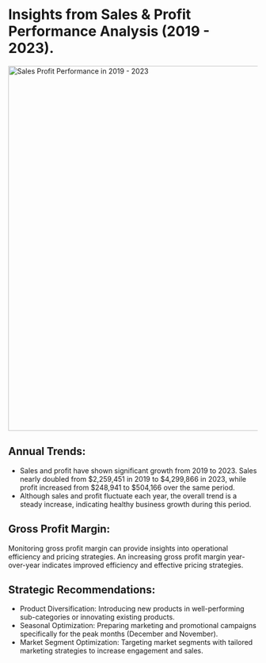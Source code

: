 # Insights from Sales & Profit Performance Analysis (2019 - 2023).

<img width="738" alt="Sales   Profit Performance in 2019 - 2023" src="https://github.com/ajiprasetyo11/Analysis-Sales-Profit/assets/117008370/68950e3f-b1dc-4ec9-95c4-2a5152c0f848">

## Annual Trends:
- Sales and profit have shown significant growth from 2019 to 2023. Sales nearly doubled from $2,259,451 in 2019 to $4,299,866 in 2023, while profit increased from $248,941 to $504,166 over the same period.
- Although sales and profit fluctuate each year, the overall trend is a steady increase, indicating healthy business growth during this period.

## Gross Profit Margin:
Monitoring gross profit margin can provide insights into operational efficiency and pricing strategies. An increasing gross profit margin year-over-year indicates improved efficiency and effective pricing strategies.

## Strategic Recommendations:
- Product Diversification:
Introducing new products in well-performing sub-categories or innovating existing products.
- Seasonal Optimization:
Preparing marketing and promotional campaigns specifically for the peak months (December and November).
- Market Segment Optimization:
Targeting market segments with tailored marketing strategies to increase engagement and sales.
